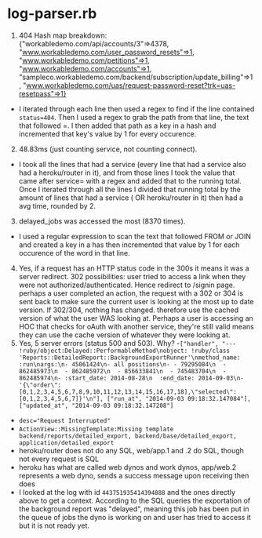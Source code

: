 # log-parser.rb

1. 404 Hash map breakdown: {"workabledemo.com/api/accounts/3"=>4378, "www.workabledemo.com/user_password_resets"=>1, "www.workabledemo.com/petitions"=>1, "www.workabledemo.com/accounts"=>1, "sampleco.workabledemo.com/backend/subscription/update_billing"=>1, "www.workabledemo.com/uas/request-password-reset?trk=uas-resetpass"=>1}
- I iterated through each line then used a regex to find if the line contained `status=404`. Then I used a regex to grab the path from that line, the text that followed =. I then added that path as a key in a hash and incremented that key's value by 1 for every occurence.
2. 48.83ms (just counting service, not counting connect). 
- I took all the lines that had a service (every line that had a service also had a heroku/router in it), and from those lines I took the value that came after service= with a regex and added that to the running total. Once I iterated through all the lines I divided that running total by the amount of lines that had a service ( OR heroku/router in it) then had a avg time, rounded by 2.
3. delayed_jobs was accessed the most (8370 times). 
- I used a regular expression to scan the text that followed FROM or JOIN and created a key in a has then incremented that value by 1 for each occurence of the word in that line.
4. Yes, if a request has an HTTP status code in the 300s it means it was a server redirect. 302 possibilities: user tried to access a link when they were not authorized/authenticated. Hence redirect to /signin page. perhaps a user completed an action, the request with a 302 or 304 is sent back to make sure the current user is looking at the most up to date version. If 302/304, nothing has changed. therefore use the cached version of what the user WAS looking at. Perhaps a user is accessing an HOC that checks for oAuth with another service, they're still valid means they can use the cache version of whatever they were looking at.
5. Yes, 5 server errors (status 500 and 503). Why?
-`["handler", "--- !ruby/object:Delayed::PerformableMethod\nobject: !ruby/class 'Reports::DetailedReport::BackgroundExportRunner'\nmethod_name: :run\nargs:\n- 45061424\n- all positions\n- - 79295084\n  - 862485973\n  - 862485972\n  - 856633841\n  - 745483704\n  - 862485974\n- :start_date: 2014-08-28\n  :end_date: 2014-09-03\n- '{\"order\":[0,1,2,3,4,5,6,7,8,9,10,11,12,13,14,15,16,17,18],\"selected\":[0,1,2,3,4,5,6,7]}'\n"], ["run_at", "2014-09-03 09:18:32.147084"], ["updated_at", "2014-09-03 09:18:32.147208"]`
- `desc="Request Interrupted"`
- `ActionView::MissingTemplate:Missing template backend/reports/detailed_export, backend/base/detailed_export, application/detailed_export`
- heroku/router does not do any SQL, web/app.1 and .2 do SQL, though not every request is SQL
- heroku has what are called web dynos and work dynos, app/web.2 represents a web dyno, sends a success message upon receiving then does
- I looked at the log with id `443751935414394888` and the ones directly above to get a context. According to the SQL queries the exportation of the background report was "delayed", meaning this job has been put in the queue of jobs the dyno is working on and user has tried to access it but it is not ready yet.
